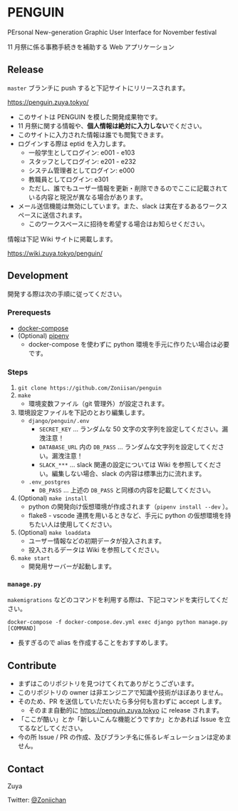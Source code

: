 # PENGUIN
PErsonal New-generation Graphic User Interface for November festival

11 月祭に係る事務手続きを補助する Web アプリケーション

## Release
`master` ブランチに push すると下記サイトにリリースされます。

https://penguin.zuya.tokyo/

* このサイトは PENGUIN を模した開発成果物です。
* 11 月祭に関する情報や、**個人情報は絶対に入力しない**でください。
* このサイトに入力された情報は誰でも閲覧できます。
* ログインする際は eptid を入力します。
    * 一般学生としてログイン: e001 - e103
    * スタッフとしてログイン: e201 - e232
    * システム管理者としてログイン: e000
    * 教職員としてログイン: e301
    * ただし、誰でもユーザー情報を更新・削除できるのでここに記載されている内容と現況が異なる場合があります。
* メール送信機能は無効にしています。また、slack は実在するあるワークスペースに送信されます。
    * このワークスペースに招待を希望する場合はお知らせください。


情報は下記 Wiki サイトに掲載します。

https://wiki.zuya.tokyo/penguin/

## Development
開発する際は次の手順に従ってください。

### Prerequests
* [docker-compose](https://docs.docker.com/compose/install/)
* (Optional) [pipenv](https://pypi.org/project/pipenv/)
    * docker-compose を使わずに python 環境を手元に作りたい場合は必要です。

### Steps
1. `git clone https://github.com/Zoniisan/penguin`
1. `make`
    * 環境変数ファイル（git 管理外）が設定されます。
1. 環境設定ファイルを下記のとおり編集します。
    * `django/penguin/.env`
        * `SECRET_KEY` ... ランダムな 50 文字の文字列を設定してください。漏洩注意！
        * `DATABASE_URL` 内の `DB_PASS` ... ランダムな文字列を設定してください。漏洩注意！
        * `SLACK_***` ... slack 関連の設定については Wiki を参照してください。編集しない場合、slack の内容は標準出力に流れます。
    * `.env_postgres`
        * `DB_PASS` ... 上述の `DB_PASS` と同様の内容を記載してください。
1. (Optional) `make install`
    * python の開発向け仮想環境が作成されます（`pipenv install --dev` ）。
    * flake8 - vscode 連携を用いるときなど、手元に python の仮想環境を持ちたい人は使用してください。
1. (Optional) `make loaddata`
    * ユーザー情報などの初期データが投入されます。
    * 投入されるデータは Wiki を参照してください。
1. `make start`
    * 開発用サーバーが起動します。

### `manage.py`
`makemigrations` などのコマンドを利用する際は、下記コマンドを実行してください。
```
docker-compose -f docker-compose.dev.yml exec django python manage.py [COMMAND]
```
* 長すぎるので alias を作成することをおすすめします。

## Contribute
* まずはこのリポジトリを見つけてくれてありがとうございます。
* このリポジトリの owner は非エンジニアで知識や技術がほぼありません。
* そのため、PR を送信していただいたら多分何も言わずに accept します。
    * そのまま自動的に https://penguin.zuya.tokyo に release されます。
* 「ここが酷い」とか「新しいこんな機能どうですか」とかあれば Issue を立てるなどしてください。
* 今の所 Issue / PR の作成、及びブランチ名に係るレギュレーションは定めません。

## Contact
Zuya

Twitter: [@Zoniichan](https://twitter.com/zoniichan)
